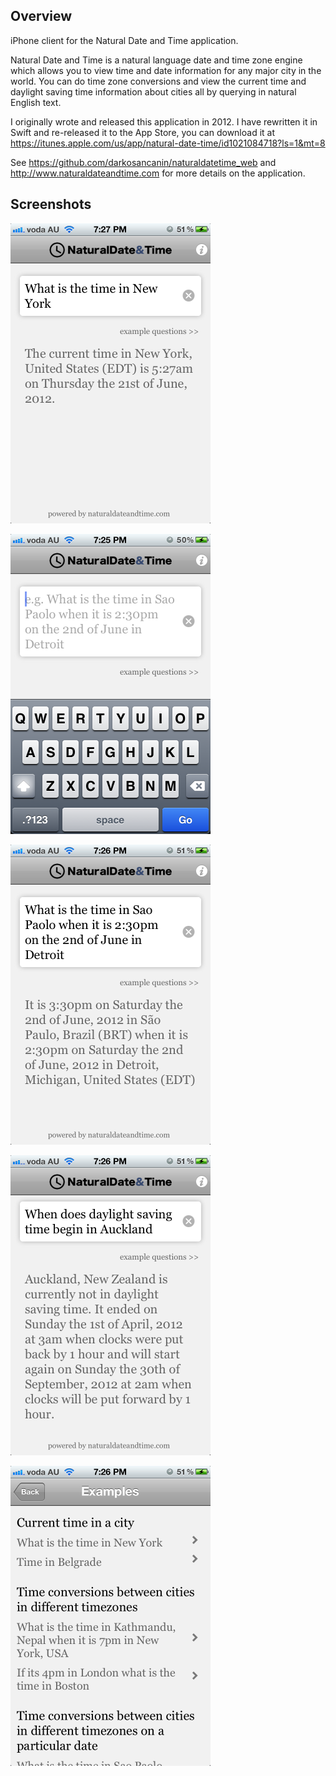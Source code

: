 ## Overview 
iPhone client for the Natural Date and Time application.

Natural Date and Time is a natural language date and time zone engine which allows you to view time and date information for any major city in the world. You can do time zone conversions and view the current time and daylight saving time information about cities all by querying in natural English text.

I originally wrote and released this application in 2012. I have rewritten it in Swift and re-released it to the App Store, you can download it at https://itunes.apple.com/us/app/natural-date-time/id1021084718?ls=1&mt=8

See https://github.com/darkosancanin/naturaldatetime_web and http://www.naturaldateandtime.com for more details on the application.

## Screenshots
![Natural Date and Time](https://raw.githubusercontent.com/darkosancanin/naturaldatetime_iphone/master/other/screenshots/v1/1.png)

![Natural Date and Time](https://raw.githubusercontent.com/darkosancanin/naturaldatetime_iphone/master/other/screenshots/v1/2.png)

![Natural Date and Time](https://raw.githubusercontent.com/darkosancanin/naturaldatetime_iphone/master/other/screenshots/v1/3.png)

![Natural Date and Time](https://raw.githubusercontent.com/darkosancanin/naturaldatetime_iphone/master/other/screenshots/v1/4.png)

![Natural Date and Time](https://raw.githubusercontent.com/darkosancanin/naturaldatetime_iphone/master/other/screenshots/v1/5.png)